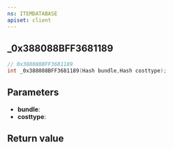 ```yaml
---
ns: ITEMDATABASE
apiset: client
---
```

## _0x388088BFF3681189

```c
// 0x388088BFF3681189
int _0x388088BFF3681189(Hash bundle,Hash costtype);
```


## Parameters
* **bundle**:
* **costtype**:

## Return value

